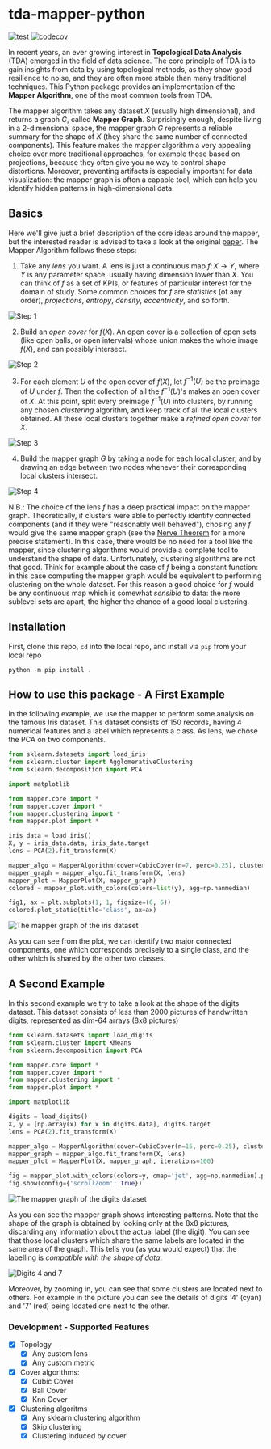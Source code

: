 # tda-mapper-python 

![test](https://github.com/lucasimi/tda-mapper-python/actions/workflows/test.yml/badge.svg) [![codecov](https://codecov.io/github/lucasimi/tda-mapper-python/graph/badge.svg?token=FWSD8JUG6R)](https://codecov.io/github/lucasimi/tda-mapper-python)

In recent years, an ever growing interest in **Topological Data Analysis** (TDA) emerged in the field of data science. The core principle of TDA is to gain insights from data by using topological methods, as they show good resilience to noise, and they are often more stable than many traditional techniques. This Python package provides an implementation of the **Mapper Algorithm**, one of the most common tools from TDA. 

The mapper algorithm takes any dataset $X$ (usually high dimensional), and returns a graph $G$, called **Mapper Graph**. Surprisingly enough, despite living in a 2-dimensional space, the mapper graph $G$ represents a reliable summary for the shape of $X$ (they share the same number of connected components). This feature makes the mapper algorithm a very appealing choice over more traditional approaches, for example those based on projections, because they often give you no way to control shape distortions. Moreover, preventing artifacts is especially important for data visualization: the mapper graph is often a capable tool, which can help you identify hidden patterns in high-dimensional data.

## Basics

Here we'll give just a brief description of the core ideas around the mapper, but the interested reader is advised to take a look at the original [paper](https://research.math.osu.edu/tgda/mapperPBG.pdf). The Mapper Algorithm follows these steps:

1. Take any *lens* you want. A lens is just a continuous map $f \colon X \to Y$, where $Y$ is any parameter space, usually having dimension lower than $X$. You can think of $f$ as a set of KPIs, or features of particular interest for the domain of study. Some common choices for $f$ are *statistics* (of any order), *projections*, *entropy*, *density*, *eccentricity*, and so forth.

![Step 1](/examples/mapper_1.png)

2. Build an *open cover* for $f(X)$. An open cover is a collection of open sets (like open balls, or open intervals) whose union makes the whole image $f(X)$, and can possibly intersect.

![Step 2](/examples/mapper_2.png)

3. For each element $U$ of the open cover of $f(X)$, let $f^{-1}(U)$ be the preimage of $U$ under $f$. Then the collection of all the $f^{-1}(U)$'s makes an open cover of $X$. At this point, split every preimage $f^{-1}(U)$ into clusters, by running any chosen *clustering* algorithm, and keep track of all the local clusters obtained. All these local clusters together make a *refined open cover* for $X$.

![Step 3](/examples/mapper_3.png)

4. Build the mapper graph $G$ by taking a node for each local cluster, and by drawing an edge between two nodes whenever their corresponding local clusters intersect.

![Step 4](/examples/mapper_4.png)

N.B.: The choice of the lens $f$ has a deep practical impact on the mapper graph. Theoretically, if clusters were able to perfectly identify connected components (and if they were "reasonably well behaved"), chosing any $f$ would give the same mapper graph (see the [Nerve Theorem](https://en.wikipedia.org/wiki/Nerve_complex#Nerve_theorems) for a more precise statement). In this case, there would be no need for a tool like the mapper, since clustering algorithms would provide a complete tool to understand the shape of data. Unfortunately, clustering algorithms are not that good. Think for example about the case of $f$ being a constant function: in this case computing the mapper graph would be equivalent to performing clustering on the whole dataset. For this reason a good choice for $f$ would be any continuous map which is somewhat *sensible* to data: the more sublevel sets are apart, the higher the chance of a good local clustering.

## Installation

First, clone this repo, `cd` into the local repo, and install via `pip` from your local repo
```
python -m pip install .
```

## How to use this package - A First Example

In the following example, we use the mapper to perform some analysis on the famous Iris dataset. This dataset consists of 150 records, having 4 numerical features and a label which represents a class. As lens, we chose the PCA on two components. 

```python
from sklearn.datasets import load_iris
from sklearn.cluster import AgglomerativeClustering
from sklearn.decomposition import PCA

import matplotlib

from mapper.core import *
from mapper.cover import *
from mapper.clustering import *
from mapper.plot import *

iris_data = load_iris()
X, y = iris_data.data, iris_data.target
lens = PCA(2).fit_transform(X)

mapper_algo = MapperAlgorithm(cover=CubicCover(n=7, perc=0.25), clustering=AgglomerativeClustering(n_clusters=2, linkage='single'))
mapper_graph = mapper_algo.fit_transform(X, lens)
mapper_plot = MapperPlot(X, mapper_graph)
colored = mapper_plot.with_colors(colors=list(y), agg=np.nanmedian)

fig1, ax = plt.subplots(1, 1, figsize=(6, 6))
colored.plot_static(title='class', ax=ax)
```

![The mapper graph of the iris dataset](/examples/iris.png)

As you can see from the plot, we can identify two major connected components, one which corresponds precisely to a single class, and the other which is shared by the other two classes.

## A Second Example

In this second example we try to take a look at the shape of the digits dataset. This dataset consists of less than 2000 pictures of handwritten digits, represented as dim-64 arrays (8x8 pictures)

```python
from sklearn.datasets import load_digits
from sklearn.cluster import KMeans
from sklearn.decomposition import PCA

from mapper.core import *
from mapper.cover import *
from mapper.clustering import *
from mapper.plot import *

import matplotlib

digits = load_digits()
X, y = [np.array(x) for x in digits.data], digits.target
lens = PCA(2).fit_transform(X)

mapper_algo = MapperAlgorithm(cover=CubicCover(n=15, perc=0.25), clustering=KMeans(10, n_init='auto'))
mapper_graph = mapper_algo.fit_transform(X, lens)
mapper_plot = MapperPlot(X, mapper_graph, iterations=100)

fig = mapper_plot.with_colors(colors=y, cmap='jet', agg=np.nanmedian).plot_interactive_2d(title='digit', width=512, height=512)
fig.show(config={'scrollZoom': True})
```

![The mapper graph of the digits dataset](/examples/digits.png)

As you can see the mapper graph shows interesting patterns. Note that the shape of the graph is obtained by looking only at the 8x8 pictures, discarding any information about the actual label (the digit). You can see that those local clusters which share the same labels are located in the same area of the graph. This tells you (as you would expect) that the labelling is *compatible with the shape of data*.

![Digits 4 and 7](/examples/digits_4_7.png)

Moreover, by zooming in, you can see that some clusters are located next to others. For example in the picture you can see the details of digits '4' (cyan) and '7' (red) being located one next to the other.

### Development - Supported Features

- [x] Topology
    - [x] Any custom lens
    - [x] Any custom metric
- [x] Cover algorithms:
    - [x] Cubic Cover
    - [x] Ball Cover
    - [x] Knn Cover
- [x] Clustering algoritms
    - [x] Any sklearn clustering algorithm
    - [x] Skip clustering
    - [x] Clustering induced by cover
